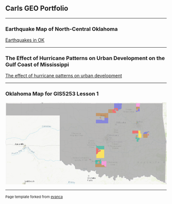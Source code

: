 ## Carls GEO Portfolio

---

### Earthquake Map of North-Central Oklahoma 

[Earthquakes in OK](/pdf/CWJ_Midterm_GIS5013_Fall2020_202010251645.pdf)

---

### The Effect of Hurricane Patterns on Urban Development on the Gulf Coast of Mississippi

[The effect of hurricane patterns on urban development](/pdf/CWJ_GIS5013_TermPaper_Fall2020.pdf)

---

### Oklahoma Map for GIS5253 Lesson 1

[![OUGIS5253 Lesson 1](images/OKcounties.png)](https://arcg.is/eTqqH)

---
<p style="font-size:11px">Page template forked from <a href="https://github.com/evanca/quick-portfolio">evanca</a></p>
<!-- Remove above link if you don't want to attibute -->

